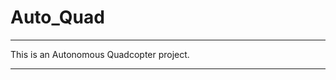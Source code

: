 # Auto_Quad
**********************************************
This is an Autonomous Quadcopter project. 
**********************************************

